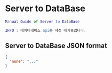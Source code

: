 # Server to DataBase
```erlang
Manual Guide of Server to DataBase

INFO : 데이터베이스 api는 작성 대기중입니다.
```
## Server to DataBase JSON format
```json
{
  "none": "..."
}
```

